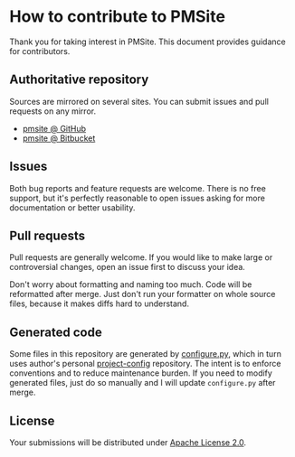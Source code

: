 <!--- Generated by scripts/configure.py --->
# How to contribute to PMSite

Thank you for taking interest in PMSite. This document provides guidance for contributors.

## Authoritative repository

Sources are mirrored on several sites. You can submit issues and pull requests on any mirror.

* [pmsite @ GitHub](https://github.com/robertvazan/pmsite)
* [pmsite @ Bitbucket](https://bitbucket.org/robertvazan/pmsite)

## Issues

Both bug reports and feature requests are welcome. There is no free support,
but it's perfectly reasonable to open issues asking for more documentation or better usability.

## Pull requests

Pull requests are generally welcome.
If you would like to make large or controversial changes, open an issue first to discuss your idea.

Don't worry about formatting and naming too much. Code will be reformatted after merge.
Just don't run your formatter on whole source files, because it makes diffs hard to understand.

## Generated code

Some files in this repository are generated by [configure.py](scripts/configure.py),
which in turn uses author's personal [project-config](https://github.com/robertvazan/project-config) repository.
The intent is to enforce conventions and to reduce maintenance burden.
If you need to modify generated files, just do so manually and I will update `configure.py` after merge.

## License

Your submissions will be distributed under [Apache License 2.0](LICENSE).
